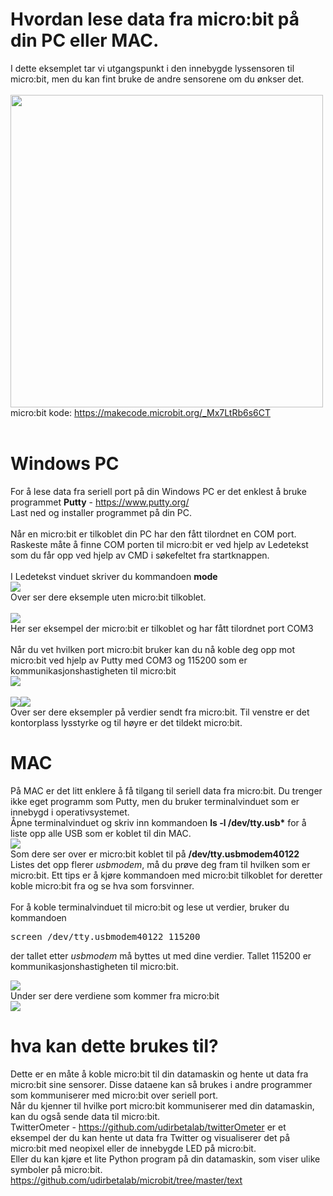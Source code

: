 # Hvordan lese data fra micro:bit på din PC eller MAC.

I dette eksemplet tar vi utgangspunkt i den innebygde lyssensoren til micro:bit, men du kan fint bruke de andre sensorene om du ønkser det. <br>
<br>
<img src="https://github.com/udirbetalab/microbit/blob/master/serial/filer/serial_write.png" width="500"><br>
micro:bit kode: https://makecode.microbit.org/_Mx7LtRb6s6CT<br>
<br>
# Windows PC
For å lese data fra seriell port på din Windows PC er det enklest å bruke programmet <b>Putty</b> - https://www.putty.org/<br>
Last ned og installer programmet på din PC.<br>
<br>
Når en micro:bit er tilkoblet din PC har den fått tilordnet en COM port. Raskeste måte å finne COM porten til micro:bit er ved hjelp av Ledetekst som du får opp ved hjelp av CMD i søkefeltet fra startknappen.<br>
<br>
I Ledetekst vinduet skriver du kommandoen <b>mode</b><br>
<img src="https://github.com/udirbetalab/microbit/blob/master/serial/filer/01.PNG"><br>
Over ser dere eksemple uten micro:bit tilkoblet.<br>
<br>
<img src="https://github.com/udirbetalab/microbit/blob/master/serial/filer/02.PNG"><br>
Her ser eksempel der micro:bit er tilkoblet og har fått tilordnet port COM3<br>
<br>
Når du vet hvilken port micro:bit bruker kan du nå koble deg opp mot micro:bit ved hjelp av Putty med COM3 og 115200 som er kommunikasjonshastigheten til micro:bit<br>
<img src="https://github.com/udirbetalab/microbit/blob/master/serial/filer/06.png"><br>
<br>
<img src="https://github.com/udirbetalab/microbit/blob/master/serial/filer/07.PNG"><img src="https://github.com/udirbetalab/microbit/blob/master/serial/filer/08.PNG"><br>
Over ser dere eksempler på verdier sendt fra micro:bit. Til venstre er det kontorplass lysstyrke og til høyre er det tildekt micro:bit.<br>
# MAC

På MAC er det litt enklere å få tilgang til seriell data fra micro:bit. Du trenger ikke eget programm som Putty, men du bruker terminalvinduet som er innebygd i operativsystemet.<br>
Åpne terminalvinduet og skriv inn kommandoen <b>ls -l /dev/tty.usb*</b> for å liste opp alle USB som er koblet til din MAC.<br>
<img src="https://github.com/udirbetalab/microbit/blob/master/serial/filer/09.PNG"><br>
Som dere ser over er micro:bit koblet til på <b>/dev/tty.usbmodem40122</b><br>
Listes det opp flerer <i>usbmodem</i>, må du prøve deg fram til hvilken som er micro:bit. Ett tips er å kjøre kommandoen med micro:bit tilkoblet for deretter koble micro:bit fra og se hva som forsvinner.<br>
<br>
For å koble terminalvinduet til micro:bit og lese ut verdier, bruker du kommandoen<br>
<pre>screen /dev/tty.usbmodem40122 115200</pre>der tallet etter <i>usbmodem</i> må byttes ut med dine verdier. Tallet 115200 er kommunikasjonshastigheten til micro:bit.<br>
<img src="https://github.com/udirbetalab/microbit/blob/master/serial/filer/10.PNG"><br>
Under ser dere verdiene som kommer fra micro:bit<br>
<img src="https://github.com/udirbetalab/microbit/blob/master/serial/filer/11.PNG"><br>

# hva kan dette brukes til?

Dette er en måte å koble micro:bit til din datamaskin og hente ut data fra micro:bit sine sensorer. Disse dataene kan så brukes i andre programmer som kommuniserer med micro:bit over seriell port.<br>
Når du kjenner til hvilke port micro:bit kommuniserer med din datamaskin, kan du også sende data til micro:bit.<br>
TwitterOmeter - https://github.com/udirbetalab/twitterOmeter er et eksempel der du kan hente ut data fra Twitter og visualiserer det på micro:bit med neopixel eller de innebygde LED på micro:bit.
<br>
Eller du kan kjøre et lite Python program på din datamaskin, som viser ulike symboler på micro:bit. https://github.com/udirbetalab/microbit/tree/master/text

